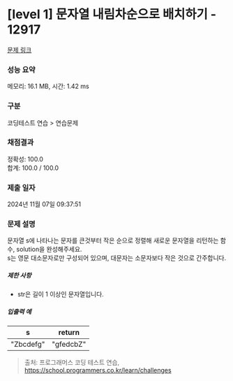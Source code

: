 # [level 1] 문자열 내림차순으로 배치하기 - 12917 

[문제 링크](https://school.programmers.co.kr/learn/courses/30/lessons/12917) 

### 성능 요약

메모리: 16.1 MB, 시간: 1.42 ms

### 구분

코딩테스트 연습 > 연습문제

### 채점결과

정확성: 100.0<br/>합계: 100.0 / 100.0

### 제출 일자

2024년 11월 07일 09:37:51

### 문제 설명

<p>문자열 s에 나타나는 문자를 큰것부터 작은 순으로 정렬해 새로운 문자열을 리턴하는 함수, solution을 완성해주세요.<br>
s는 영문 대소문자로만 구성되어 있으며, 대문자는 소문자보다 작은 것으로 간주합니다.</p>

<h5>제한 사항</h5>

<ul>
<li>str은 길이 1 이상인 문자열입니다.</li>
</ul>

<h5>입출력 예</h5>
<table class="table">
        <thead><tr>
<th>s</th>
<th>return</th>
</tr>
</thead>
        <tbody><tr>
<td>"Zbcdefg"</td>
<td>"gfedcbZ"</td>
</tr>
</tbody>
      </table>

> 출처: 프로그래머스 코딩 테스트 연습, https://school.programmers.co.kr/learn/challenges